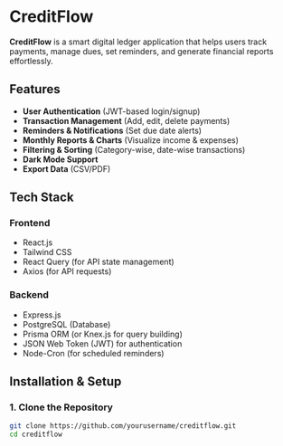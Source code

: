 # CreditFlow

**CreditFlow** is a smart digital ledger application that helps users track payments, manage dues, set reminders, and generate financial reports effortlessly.

## Features

- **User Authentication** (JWT-based login/signup)
- **Transaction Management** (Add, edit, delete payments)
- **Reminders & Notifications** (Set due date alerts)
- **Monthly Reports & Charts** (Visualize income & expenses)
- **Filtering & Sorting** (Category-wise, date-wise transactions)
- **Dark Mode Support**
- **Export Data** (CSV/PDF)

## Tech Stack

### **Frontend**
- React.js
- Tailwind CSS
- React Query (for API state management)
- Axios (for API requests)

### **Backend**
- Express.js
- PostgreSQL (Database)
- Prisma ORM (or Knex.js for query building)
- JSON Web Token (JWT) for authentication
- Node-Cron (for scheduled reminders)

## Installation & Setup

### **1. Clone the Repository**
```sh
git clone https://github.com/yourusername/creditflow.git
cd creditflow
